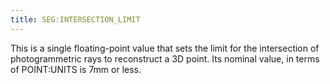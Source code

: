 ```yaml
---
title: SEG:INTERSECTION_LIMIT
---
```


This is a single floating-point value that sets the limit for the intersection of photogrammetric rays to reconstruct a 3D point.  Its nominal value, in terms of POINT:UNITS is 7mm or less.
